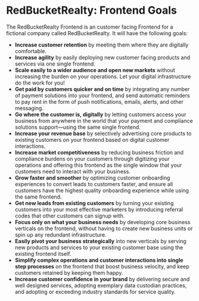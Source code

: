 # RedBucketRealty: Frontend Goals

The RedBucketRealty Frontend is an customer facing Frontend for a fictional company called RedBucketRealty. It will have the following goals:

- **Increase customer retention** by meeting them where they are digitally comfortable.
- **Increase agility** by easily deploying new customer facing products and services via one single frontend.
- **Scale easily to a wider audience and open new markets** without increasing the burden on your operations. Let your digital infrastructure do the work for you!
- **Get paid by customers quicker and on time** by integrating any number of payment solutions into your frontend, and send automatic reminders to pay rent in the form of push notifications, emails, alerts, and other messaging.
- **Go where the customer is, digitally** by letting customers access your business from anywhere in the world that your payment and compliance solutions support—using the same single frontend.
- **Increase your revenue base** by selectively advertising core products to existing customers on your frontend based on digital customer interactions.
- **Increase market competitiveness** by reducing business friction and compliance burdens on your customers through digitizing your operations and offering this frontend as the single window that your customers need to interact with your business.
- **Grow faster and smoother** by optimizing customer onboarding experiences to convert leads to customers faster, and ensure all customers have the highest quality onboarding experience while using the same frontend.
- **Get new leads from existing customers** by turning your existing customers into your most effective marketers by introducing referral codes that other customers can signup with.
- **Focus only on what your business needs** by developing core business verticals on the frontend, without having to create new business units or spin up any redundant infrastructure.
- **Easily pivot your business strategically** into new verticals by serving new products and services to your existing customer base using the existing frontend itself.
- **Simplify complex operations and customer interactions into single step processes** on the frontend that boost business velocity, and keep customers retained by keeping them happy.
- **Increase customer confidence in your brand** by delivering secure and well designed services, adopting exemplary data custodian practices, and adopting or exceeding industry standards for service quality.
